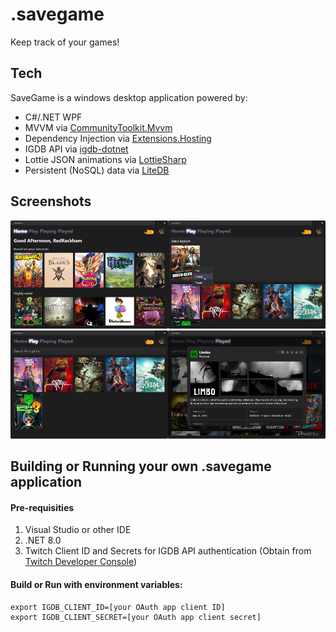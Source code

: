 # .savegame

Keep track of your games!

## Tech

SaveGame is a windows desktop application powered by:
- C#/.NET WPF
- MVVM via [CommunityToolkit.Mvvm](https://www.nuget.org/packages/CommunityToolkit.Mvvm)
- Dependency Injection via [Extensions.Hosting](https://www.nuget.org/packages/Microsoft.Extensions.Hosting)
- IGDB API via [igdb-dotnet](https://github.com/kamranayub/igdb-dotnet)
- Lottie JSON animations via [LottieSharp](https://github.com/quicoli/LottieSharp)
- Persistent (NoSQL) data via [LiteDB](https://www.litedb.org/)

## Screenshots

<img src="./README/HomeView.png" width="50%"/><img src="./README/Search.png" width="50%"/>
<img src="./README/PlayView.png" width="50%"/><img src="./README/DetailModal.png" width="50%"/>

## Building or Running your own .savegame application

#### Pre-requisities
1. Visual Studio or other IDE
2. .NET 8.0
3. Twitch Client ID and Secrets for IGDB API authentication (Obtain from [Twitch Developer Console](https://dev.twitch.tv/console/apps))

#### Build or Run with environment variables:
```shell
export IGDB_CLIENT_ID=[your OAuth app client ID]
export IGDB_CLIENT_SECRET=[your OAuth app client secret]
```
